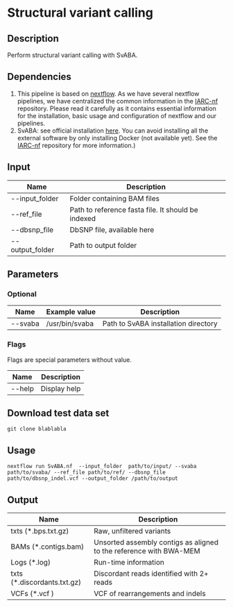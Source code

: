 # Structural variant calling #

## Description ##

Perform structural variant calling with SvABA.

## Dependencies ## 

1. This pipeline is based on [nextflow](https://www.nextflow.io). As we have several nextflow pipelines, we have centralized the common information in the [IARC-nf](https://github.com/IARCbioinfo/IARC-nf) repository. Please read it carefully as it contains essential information for the installation, basic usage and configuration of nextflow and our pipelines.
2. SvABA: see official installation [here](https://github.com/walaj/svaba). You can avoid installing all the external software by only installing Docker (not available yet). See the [IARC-nf](https://github.com/IARCbioinfo/IARC-nf) repository for more information.)

## Input ## 

**Name**        | **Description**
--------------- | ---------------
--input_folder  |  Folder containing BAM files
--ref_file      |  Path to reference fasta file. It should be indexed
--dbsnp_file    |  DbSNP file, available here
--output_folder |  Path to output folder

## Parameters ## 

### Optional ###
**Name**          | **Example value** | **Description**
------------------| ------------------| ------------------
--svaba           | /usr/bin/svaba    | Path to SvABA installation directory

### Flags ###

Flags are special parameters without value.

**Name**      | **Description**
------------- | -------------
--help        | Display help

## Download test data set ##

`git clone blablabla`

## Usage ##

`nextflow run SvABA.nf  --input_folder  path/to/input/ --svaba path/to/svaba/ --ref_file path/to/ref/ --dbsnp_file path/to/dbsnp_indel.vcf --output_folder /path/to/output` 

## Output ##

**Name**                    | **Description**
--------------------------  | --------------------------
txts (*.bps.txt.gz)         |  Raw, unfiltered variants
BAMs (*.contigs.bam)        |  Unsorted assembly contigs as aligned to the reference with BWA-MEM
Logs (*.log)                |  Run-time information
txts (*.discordants.txt.gz) |  Discordant reads identified with 2+ reads
VCFs (*.vcf )               |  VCF of rearrangements and indels

